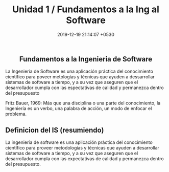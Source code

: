 ﻿---
layout: post
title:  "Unidad 1 / Fundamentos a la Ing al Software"
date:   2019-12-19 21:14:07 +0530
categories: Clases IntroduccionAlSoftware
---

  <h2><center>Fundamentos a la Ingenieria de Software</center></h2>
  <p>La Ingenieria de Software es una aplicación práctica del conocimiento científico para poveer metologías y técnicas que ayuden a dessarrollar sistemas de software a tiempo, y a su vez que aseguren que el desarrollador cumpla con las espectativas de calidad y permanezca dentro del presupuesto </p>
  <p> Fritz Bauer, 1969: Más que una disciplina o una parte del conocimiento, la Ingeniería es un verbo, una palabra de acción, un modo de enfocar el problema.    </p>
  <h2>Definicion del IS (resumiendo)</h2>
  <p> La ingeniería de software es una aplicación práctica del conocimiento científico para proveer metodologías y técnicas que ayuden a desarrollar sistemas de software a tiempo, y a su vez que aseguren que el desarrollador cumpla con las expectativas de calidad y permanezca dentro del presupuesto.   <p>
  
